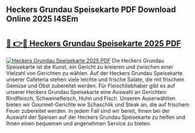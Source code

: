 ## Heckers Grundau Speisekarte PDF Download Online 2025 I4SEm

# <h2><a href="http://gc8ucmr.nevu.top/?p=Heckers+Grundau+Speisekarte">🔗 👉🔴 Heckers Grundau Speisekarte 2025 PDF</a></h2>

[![Heckers Grundau Speisekarte 2025 PDF](https://i.imgur.com/dBaPXMq.png)](http://gc8ucmr.nevu.top/?p=Heckers+Grundau+Speisekarte)
Die Heckers Grundau Speisekarte ist die Kunst, ein Gericht zu kreieren und zwischen einer Vielzahl von Gerichten zu wählen. Auf der Heckers Grundau Speisekarte unserer Cafeteria stehen viele leichte und frische Salate, die mit frischem Gemüse und Obst zubereitet werden. Für Fleischliebhaber gibt es auf unserer Heckers Grundau Speisekarte eine Auswahl an Gerichten: Rindfleisch, Schweinefleisch, Huhn und Fisch. Unseren Auserwählten bieten wir Gourmet-Gerichte wie Schaschlik und Steak an, die auf frischem Feuer zubereitet werden. In jedem Fall sind wir bereit, Ihnen bei der Auswahl der Speisen auf der Heckers Grundau Speisekarte zu helfen und Ihnen einen bequemen und angenehmen Service zu bieten.
